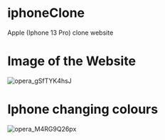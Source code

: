 # iphoneClone
Apple (Iphone 13 Pro) clone website

# Image of the Website
![opera_gSfTYK4hsJ](https://user-images.githubusercontent.com/52801509/215900146-12e0f44e-26c6-4aaf-bef6-b865cc92b72f.png)

# Iphone changing colours 
![opera_M4RG9Q26px](https://user-images.githubusercontent.com/52801509/215900350-0773a93a-7f19-4656-a82b-a5dc79f27952.gif)
